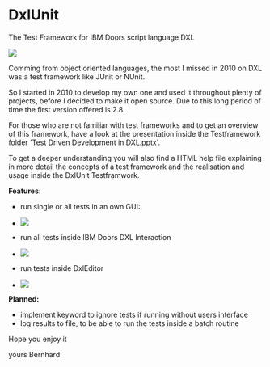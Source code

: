 # DxlUnit
The Test Framework for IBM Doors script language DXL

![](https://github.com/bbold/DxlUnit/tree/master/TestFramework/doc/doxygen/images/DxlUnitGuiResults.jpg)

Comming from object oriented languages, the most I missed in 2010 on DXL was a test framework like JUnit or NUnit.

So I started in 2010 to develop my own one and used it throughout plenty of projects, before I decided to make it open source. Due to this long period of time the first version offered is 2.8.

For those who are not familiar with test frameworks and to get an overview of this framework, have a look at the presentation inside the Testframework folder 'Test Driven Development in DXL.pptx'.

To get a deeper understanding you will also find a HTML help file explaining in more detail the concepts of a test framework and the realisation and usage inside the DxlUnit Testframwork.

**Features:**
- run single or all tests in an own GUI:
- 
    ![](https://github.com/bbold/DxlUnit/tree/master/TestFramework/doc/doxygen/images/DxlUnitGuiResultSingle.jpg)

- run all tests inside IBM Doors DXL Interaction
- 
    ![](https://github.com/bbold/DxlUnit/tree/master/TestFramework/doc/doxygen/images/DxlInteraction.jpg)

- run tests inside DxlEditor
- 
    ![](https://github.com/bbold/DxlUnit/tree/master/TestFramework/doc/doxygen/images/DXLEditorConsole.jpg)

**Planned:**
- implement keyword to ignore tests if running without users interface
- log results to file, to be able to run the tests inside a batch routine

Hope you enjoy it

yours Bernhard
